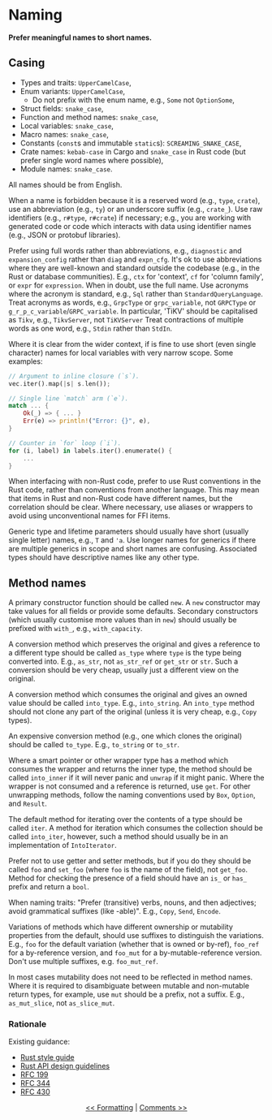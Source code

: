 # Naming

**Prefer meaningful names to short names.**

## Casing

* Types and traits: `UpperCamelCase`,
* Enum variants: `UpperCamelCase`,
  - Do not prefix with the enum name, e.g., `Some` not `OptionSome`,
* Struct fields: `snake_case`,
* Function and method names: `snake_case`,
* Local variables: `snake_case`,
* Macro names: `snake_case`,
* Constants (`const`s and immutable `static`s): `SCREAMING_SNAKE_CASE`,
* Crate names: `kebab-case` in Cargo and `snake_case` in Rust code (but prefer single word names where possible),
* Module names: `snake_case`.

All names should be from English.

When a name is forbidden because it is a reserved word (e.g., `type`, `crate`), use an abbreviation (e.g., `ty`) or an underscore suffix (e.g., `crate_`).
Use raw identifiers (e.g., `r#type`, `r#crate`) if necessary; e.g., you are working with generated code or code which interacts with data using identifier names (e.g., JSON or protobuf libraries).

Prefer using full words rather than abbreviations, e.g., `diagnostic` and `expansion_config` rather than `diag` and `expn_cfg`.
It's ok to use abbreviations where they are well-known and standard outside the codebase (e.g., in the Rust or database communities).
E.g., `ctx` for 'context', `cf` for 'column family', or `expr` for `expression`.
When in doubt, use the full name.
Use acronyms where the acronym is standard, e.g., `Sql` rather than `StandardQueryLanguage`.
Treat acronyms as words, e.g., `GrpcType` or `grpc_variable`, not `GRPCType` or `g_r_p_c_variable`/`GRPC_variable`.
In particular, 'TiKV' should be capitalised as `Tikv`, e.g., `TikvServer`, not `TiKVServer`
Treat contractions of multiple words as one word, e.g., `Stdin` rather than `StdIn`.

Where it is clear from the wider context, if is fine to use short (even single character) names for local variables with very narrow scope.
Some examples:

```rust
// Argument to inline closure (`s`).
vec.iter().map(|s| s.len());

// Single line `match` arm (`e`).
match ... {
    Ok(_) => { ... }
    Err(e) => println!("Error: {}", e),
}

// Counter in `for` loop (`i`).
for (i, label) in labels.iter().enumerate() {
    ...
}
```

When interfacing with non-Rust code, prefer to use Rust conventions in the Rust code, rather than conventions from another language.
This may mean that items in Rust and non-Rust code have different names, but the correlation should be clear.
Where necessary, use aliases or wrappers to avoid using unconventional names for FFI items.

Generic type and lifetime parameters should usually have short (usually single letter) names, e.g., `T` and `'a`.
Use longer names for generics if there are multiple generics in scope and short names are confusing.
Associated types should have descriptive names like any other type.

## Method names

A primary constructor function should be called `new`.
A `new` constructor may take values for all fields or provide some defaults.
Secondary constructors (which usually customise more values than in `new`) should usually be prefixed with `with_`, e.g., `with_capacity`.

A conversion method which preserves the original and gives a reference to a different type should be called `as_type` where `type` is the type being converted into.
E.g., `as_str`, not `as_str_ref` or `get_str` or `str`.
Such a conversion should be very cheap, usually just a different view on the original.

A conversion method which consumes the original and gives an owned value should be called `into_type`.
E.g., `into_string`.
An `into_type` method should not clone any part of the original (unless it is very cheap, e.g., `Copy` types).

An expensive conversion method (e.g., one which clones the original) should be called `to_type`.
E.g., `to_string` or `to_str`.

Where a smart pointer or other wrapper type has a method which consumes the wrapper and returns the inner type, the method should be called `into_inner` if it will never panic and `unwrap` if it might panic.
Where the wrapper is not consumed and a reference is returned, use `get`.
For other unwrapping methods, follow the naming conventions used by `Box`, `Option`, and `Result`.

The default method for iterating over the contents of a type should be called `iter`.
A method for iteration which consumes the collection should be called `into_iter`, however, such a method should usually be in an implementation of `IntoIterator`.

Prefer not to use getter and setter methods, but if you do they should be called `foo` and `set_foo` (where `foo` is the name of the field), not `get_foo`. Method for checking the presence of a field should have an `is_` or `has_` prefix and return a `bool`.

When naming traits: "Prefer (transitive) verbs, nouns, and then adjectives; avoid grammatical suffixes (like -able)".
E.g., `Copy`, `Send`, `Encode`.

Variations of methods which have different ownership or mutability properties from the default, should use suffixes to distinguish the variations.
E.g., `foo` for the default variation (whether that is owned or by-ref), `foo_ref` for a by-reference version, and `foo_mut` for a by-mutable-reference version.
Don't use multiple suffixes, e.g. `foo_mut_ref`.

In most cases mutability does not need to be reflected in method names.
Where it is required to disambiguate between mutable and non-mutable return types, for example, use `mut` should be a prefix, not a suffix.
E.g., `as_mut_slice`, not `as_slice_mut`.

### Rationale

Existing guidance:

* [Rust style guide](https://github.com/rust-lang/rfcs/blob/master/style-guide/advice.md#names)
* [Rust API design guidelines](https://github.com/rust-lang-nursery/api-guidelines/blob/master/src/naming.md)
* [RFC 199](https://github.com/rust-lang/rfcs/blob/master/text/0199-ownership-variants.md)
* [RFC 344](https://github.com/rust-lang/rfcs/blob/master/text/0344-conventions-galore.md)
* [RFC 430](https://github.com/rust-lang/rfcs/blob/master/text/0430-finalizing-naming-conventions.md)

<p align="center">
<a href="formatting.html">&lt;&lt; Formatting</a> | <a href="comments.html">Comments &gt;&gt;</a>
</p>
